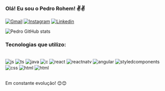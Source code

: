 ### Olá! Eu sou o Pedro Rohem!  ✌️✌️

[![Gmail](https://img.shields.io/badge/Gmail-D14836?style=for-the-badge&logo=gmail&logoColor=white)](https://mail.google.com/mail/u/0/#inbox?compose=GTvVlcSKjsnzLpKwwSDGMwwFcNJpZGBXLXkTRvdcrBJRRqndNLRZXmqqKlBZqkCJwqNMbCZXbFCQV)
[![Instagram](https://img.shields.io/badge/Instagram-E4405F?style=for-the-badge&logo=instagram&logoColor=white)](https://instagram.com/pprohem)
[![Linkedin](https://img.shields.io/badge/LinkedIn-0077B5?style=for-the-badge&logo=linkedin&logoColor=white)](https://www.linkedin.com/in/pprohem/)

![Pedro GitHub stats](https://github-readme-stats.vercel.app/api?username=pprohem&show_icons=true&theme=dracula)

### Tecnologias que utilizo:

<div style="display: inline_block"> <br />
    <img align="center" alt ="js" src="https://img.shields.io/badge/JavaScript-F7DF1E?style=for-the-badge&logo=javascript&logoColor=black">
    <img align="center" alt ="ts" src=https://img.shields.io/badge/TypeScript-007ACC?style=for-the-badge&logo=typescript&logoColor=white>
    <img align="center" alt ="java" src=https://img.shields.io/badge/Java-ED8B00?style=for-the-badge&logo=java&logoColor=white>
    <img align="center" alt ="c" src=https://img.shields.io/badge/C%2B%2B-00599C?style=for-the-badge&logo=c%2B%2B&logoColor=white>
    <img align="center" alt ="react" src=https://img.shields.io/badge/React-20232A?style=for-the-badge&logo=react&logoColor=61DAFB>
    <img align="center" alt ="reactnatv" src=https://img.shields.io/badge/React_Native-20232A?style=for-the-badge&logo=react&logoColor=61DAFB>
    <img align="center" alt ="angular" src=https://img.shields.io/badge/Angular-DD0031?style=for-the-badge&logo=angular&logoColor=white>
    <img align="center" alt ="styledcomponents" src=https://img.shields.io/badge/styled--components-DB7093?style=for-the-badge&logo=styled-components&logoColor=white>
    <img align="center" alt ="css" src=https://img.shields.io/badge/CSS3-1572B6?style=for-the-badge&logo=css3&logoColor=white>
    <img align="center" alt ="html" src=https://img.shields.io/badge/HTML5-E34F26?style=for-the-badge&logo=html5&logoColor=white>
     <img align="center" alt ="html" src=https://img.shields.io/badge/PostgreSQL-316192?style=for-the-badge&logo=postgresql&logoColor=white>
</div> <br/>


 Em constante evolução! 😊😊
